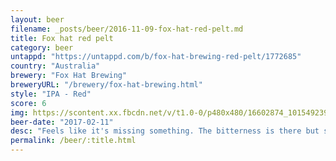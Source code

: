 ```yaml
---
layout: beer
filename: _posts/beer/2016-11-09-fox-hat-red-pelt.md
title: Fox hat red pelt
category: beer
untappd: "https://untappd.com/b/fox-hat-brewing-red-pelt/1772685"
country: "Australia"
brewery: "Fox Hat Brewing"
breweryURL: "/brewery/fox-hat-brewing.html"
style: "IPA - Red"
score: 6
img: https://scontent.xx.fbcdn.net/v/t1.0-0/p480x480/16602874_10154923951953745_7354285082881268208_n.jpg?_nc_cat=105&_nc_oc=AQmGxFx0OJkpos5MwESqoIxApDhiLEB2hLNfTXaiMEqxovy9OxrMlYTTbAAfX7FGP40&_nc_ht=scontent.xx&oh=75179b12ab750ad28bd128d8733764eb&oe=5DAF5C29
beer-date: "2017-02-11"
desc: "Feels like it's missing something. The bitterness is there but sadly no great flavour behind that. Really high levels of sediment as well. A rare miss from fox hat"
permalink: /beer/:title.html
---
```


